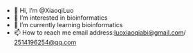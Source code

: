- 👋 Hi, I’m @XiaoqiLuo
- 👀 I’m interested in bioinformatics
- 🌱 I’m currently learning bioinformatics
- 📫 How to reach me email address:luoxiaoqiabi@gmail.com/ 2514196254@qq.com
<!---
XiaoqiLuo/XiaoqiLuo is a ✨ special ✨ repository because its `README.md` (this file) appears on your GitHub profile.
You can click the Preview link to take a look at your changes.
--->
